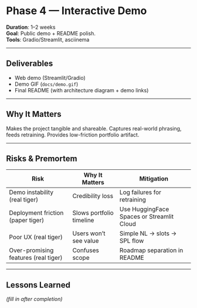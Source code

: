 # Phase 4 — Interactive Demo

**Duration**: 1–2 weeks  
**Goal**: Public demo + README polish.  
**Tools**: Gradio/Streamlit, asciinema

---

## Deliverables
- Web demo (Streamlit/Gradio)
- Demo GIF (`docs/demo.gif`)
- Final README (with architecture diagram + demo links)

---

## Why It Matters
Makes the project tangible and shareable. Captures real-world phrasing, feeds retraining. Provides low-friction portfolio artifact.

---

## Risks & Premortem
| Risk | Why It Matters | Mitigation |
|------|----------------|------------|
| Demo instability (real tiger) | Credibility loss | Log failures for retraining |
| Deployment friction (paper tiger) | Slows portfolio timeline | Use HuggingFace Spaces or Streamlit Cloud |
| Poor UX (real tiger) | Users won’t see value | Simple NL → slots → SPL flow |
| Over-promising features (real tiger) | Confuses scope | Roadmap separation in README |

---

## Lessons Learned
*(fill in after completion)*
